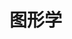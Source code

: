 # 图形学

<script setup>
import FigmaContainer from '../components/FigmaContainer.vue'
</script>

<FigmaContainer url="https://www.figma.com/file/MqInZ0fPb0paFi2WgG7BVN/study-map?node-id=0%3A1"/>